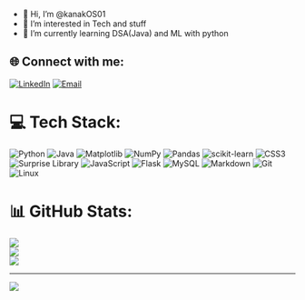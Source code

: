 - 👋 Hi, I’m @kanakOS01
- 👀 I’m interested in Tech and stuff
- 🌱 I’m currently learning DSA(Java) and ML with python


## 🌐 Connect with me:
[![LinkedIn](https://img.shields.io/badge/LinkedIn-%230077B5.svg?logo=linkedin&logoColor=white)](https://linkedin.com/in/kanak-tanwar-15082024b) 
[![Email](https://img.shields.io/badge/Email-%23D14836.svg?logo=gmail&logoColor=white)](mailto:kanaktanwarpro@gmail.com)


# 💻 Tech Stack:
![Python](https://img.shields.io/badge/python-3670A0?style=for-the-badge&logo=python&logoColor=ffdd54) ![Java](https://img.shields.io/badge/java-%23ED8B00.svg?style=for-the-badge&logo=openjdk&logoColor=white) 
![Matplotlib](https://img.shields.io/badge/Matplotlib-%23ffffff.svg?style=for-the-badge&logo=Matplotlib&logoColor=black) ![NumPy](https://img.shields.io/badge/numpy-%23013243.svg?style=for-the-badge&logo=numpy&logoColor=white) ![Pandas](https://img.shields.io/badge/pandas-%23150458.svg?style=for-the-badge&logo=pandas&logoColor=white) ![scikit-learn](https://img.shields.io/badge/scikit--learn-%23F7931E.svg?style=for-the-badge&logo=scikit-learn&logoColor=white) ![CSS3](https://img.shields.io/badge/css3-%231572B6.svg?style=for-the-badge&logo=css3&logoColor=white) ![Surprise Library](https://img.shields.io/badge/Surprise-%23FF8C00.svg?style=for-the-badge&logo=python&logoColor=white)
![JavaScript](https://img.shields.io/badge/javascript-%23323330.svg?style=for-the-badge&logo=javascript&logoColor=%23F7DF1E) 
![Flask](https://img.shields.io/badge/flask-%23000.svg?style=for-the-badge&logo=flask&logoColor=white) ![MySQL](https://img.shields.io/badge/mysql-%2300000f.svg?style=for-the-badge&logo=mysql&logoColor=white)
![Markdown](https://img.shields.io/badge/markdown-%23000000.svg?style=for-the-badge&logo=markdown&logoColor=white)  ![Git](https://img.shields.io/badge/Git-%23F05032.svg?style=for-the-badge&logo=git&logoColor=white)
   ![Linux](https://img.shields.io/badge/Linux-%23FCC624.svg?style=for-the-badge&logo=linux&logoColor=black)


# 📊 GitHub Stats:
![](https://github-readme-stats.vercel.app/api?username=kanakOS01&theme=tokyonight&hide_border=false&include_all_commits=false&count_private=false)<br/>
![](https://github-readme-streak-stats.herokuapp.com/?user=kanakOS01&theme=tokyonight&hide_border=false)<br/>
![](https://github-readme-stats.vercel.app/api/top-langs/?username=kanakOS01&theme=tokyonight&hide_border=false&include_all_commits=false&count_private=false&layout=compact)

---
[![](https://visitcount.itsvg.in/api?id=kanakOS01&icon=0&color=9)](https://visitcount.itsvg.in)

<!-- Proudly created with GPRM ( https://gprm.itsvg.in ) -->

<!---
kanakOS01/kanakOS01 is a ✨ special ✨ repository because its `README.md` (this file) appears on your GitHub profile.
You can click the Preview link to take a look at your changes.
--->
